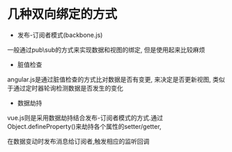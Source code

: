 # 几种双向绑定的方式

 + 发布-订阅者模式(backbone.js)
 
 一般通过pub\sub的方式来实现数据和视图的绑定, 但是使用起来比较麻烦
 
 + 脏值检查
 
 angular.js是通过脏值检查的方式比对数据是否有变更, 来决定是否更新视图, 类似于通过定时器轮询检测数据是否发生的变化
 
 + 数据劫持
 
 vue.js则是采用数据劫持结合发布-订阅者模式的方式.通过Object.defineProperty()来劫持各个属性的setter/getter, 
 
 在数据变动时发布消息给订阅者,触发相应的监听回调
